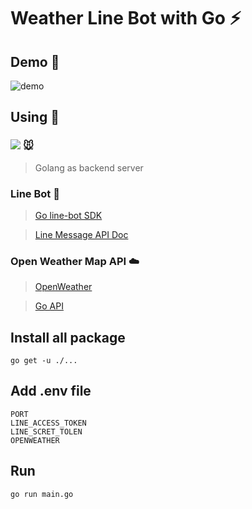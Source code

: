 # Weather Line Bot with Go :zap:

## Demo :rocket:

![demo](demo.gif)

## Using :hammer:

### ![](https://img.shields.io/badge/-Golang-00ADD8?logo=go&logoColor=white) :mouse:

> Golang as backend server 

### Line Bot :construction_worker:

> [Go line-bot SDK](https://github.com/line/line-bot-sdk-go)

> [Line Message API Doc](https://developers.line.biz/en/reference/messaging-api/)

### Open Weather Map API :cloud:

> [OpenWeather](https://openweathermap.org/)

> [Go API](https://github.com/briandowns/openweathermap)

## Install all package

```
go get -u ./...
```

## Add .env file

```
PORT
LINE_ACCESS_TOKEN
LINE_SCRET_TOLEN
OPENWEATHER
```

## Run

```
go run main.go
```
